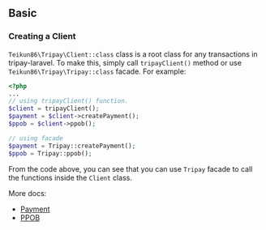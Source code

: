 ## Basic

### Creating a Client

`Teikun86\Tripay\Client::class` class
is a root class for any transactions in tripay-laravel.
To make this, simply call `tripayClient()` method or use `Teikun86\Tripay\Tripay::class` facade.
For example:

```php
<?php
...
// using tripayClient() function.
$client = tripayClient();
$payment = $client->createPayment();
$ppob = $client->ppob();

// using facade
$payment = Tripay::createPayment();
$ppob = Tripay::ppob();
```

From the code above, you can see that you can use `Tripay` facade to call the functions inside the `Client` class.

More docs:
- [Payment](https://github.com/teikun-86/tripay-laravel/tree/main/docs/Payment.md)
- [PPOB](https://github.com/teikun-86/tripay-laravel/tree/main/docs/PPOB.md)

